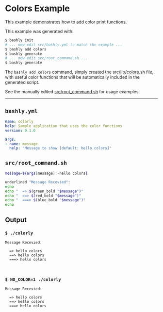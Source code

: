 # Colors Example

This example demonstrates how to add color print functions.

This example was generated with:

```bash
$ bashly init
# ... now edit src/bashly.yml to match the example ...
$ bashly add colors
$ bashly generate
# ... now edit src/root_command.sh ...
$ bashly generate
```

The `bashly add colors` command, simply created the
[src/lib/colors.sh](src/lib/colors.sh) file, with useful color functions that
will be automatically included in the generated script.

See the manually edited [src/root_command.sh](src/root_command.sh) for usage
examples.

<!-- include: src/root_command.sh -->

-----

## `bashly.yml`

````yaml
name: colorly
help: Sample application that uses the color functions
version: 0.1.0

args:
- name: message
  help: "Message to show [default: hello colors]"
````

## `src/root_command.sh`

````bash
message=${args[message]:-hello colors}

underlined "Message Recevied":
echo
echo "  => $(green_bold "$message")"
echo "  ==> $(red_bold "$message")"
echo "  ===> $(blue_bold "$message")"
echo

````


## Output

### `$ ./colorly`

````shell
Message Recevied:

  => hello colors
  ==> hello colors
  ===> hello colors



````

### `$ NO_COLOR=1 ./colorly`

````shell
Message Recevied:

  => hello colors
  ==> hello colors
  ===> hello colors



````



